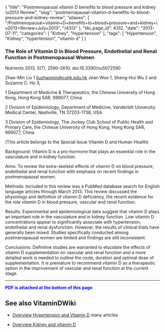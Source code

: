 {
    "title": "Postmenopausal vitamin D benefits to blood pressure and kidney \u2013 Review",
    "slug": "postmenopausal-vitamin-d-benefits-to-blood-pressure-and-kidney-review",
    "aliases": [
        "/Postmenopausal+vitamin+D+benefits+to+blood+pressure+and+kidney+\u2013+Review+July+2013",
        "/4312"
    ],
    "tiki_page_id": 4312,
    "date": "2013-07-11",
    "categories": [
        "Kidney",
        "Hypertension"
    ],
    "tags": [
        "Hypertension",
        "Kidney",
        "hypertension",
        "vitamin d"
    ]
}


### The Role of Vitamin D in Blood Pressure, Endothelial and Renal Function in Postmenopausal Women

Nutrients 2013, 5(7), 2590-2610; doi:10.3390/nu5072590

Zhao-Min Liu 1 liuzhaomin@cuhk.edu.hk Jean Woo 1, Sheng-Hui Wu 2 and Suzanne C. Ho 3,

1 Department of Medicine & Therapeutics, the Chinese University of Hong Kong, Hong Kong SAR, 999077, China 

2 Division of Epidemiology, Department of Medicine, Vanderbilt University Medical Center, Nashville, TN 37203-1738, USA 

3 Division of Epidemiology, The Jockey Club School of Public Health and Primary Care, the Chinese University of Hong Kong, Hong Kong SAR, 999077, China

(This article belongs to the Special Issue Vitamin D and Human Health)

Background: Vitamin D is a pro-hormone that plays an essential role in the vasculature and in kidney function. 

Aims: To review the extra-skeletal effects of vitamin D on blood pressure, endothelial and renal function with emphasis on recent findings in postmenopausal women. 

Methods: Included in this review was a PubMed database search for English language articles through March 2013. This review discussed the physiology and definition of vitamin D deficiency, the recent evidence for the role vitamin D in blood pressure, vascular and renal function. 

Results: Experimental and epidemiological data suggest that vitamin D plays an important role in the vasculature and in kidney function. Low vitamin D concentrations appear to significantly associate with hypertension, endothelial and renal dysfunction. However, the results of clinical trials have generally been mixed. Studies specifically conducted among postmenopausal women are limited and findings are still inconsistent. 

Conclusions: Definitive studies are warranted to elucidate the effects of vitamin D supplementation on vascular and renal function and a more detailed work is needed to outline the route, duration and optimal dose of supplementation. It is premature to recommend vitamin D as a therapeutic option in the improvement of vascular and renal function at the current stage.

---

 **<span style="color:#00F;">PDF is attached at the bottom of this page</span>** 

## See also VitaminDWiki

* [Overview Hypertension and Vitamin D](/posts/overview-hypertension-and-vitamin-d)  many articles

* [Overview Kidney and vitamin D](/posts/overview-kidney-and-vitamin-d)